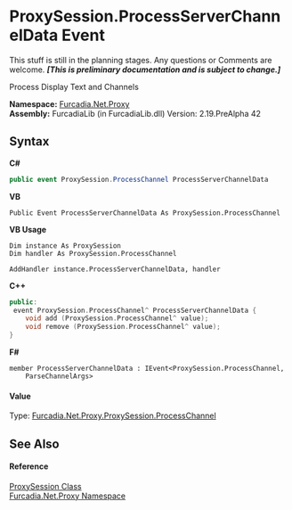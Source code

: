 # ProxySession.ProcessServerChannelData Event
This stuff is still in the planning stages. Any questions or Comments are welcome. _**\[This is preliminary documentation and is subject to change.\]**_

Process Display Text and Channels

**Namespace:**&nbsp;<a href="N_Furcadia_Net_Proxy">Furcadia.Net.Proxy</a><br />**Assembly:**&nbsp;FurcadiaLib (in FurcadiaLib.dll) Version: 2.19.PreAlpha 42

## Syntax

**C#**<br />
``` C#
public event ProxySession.ProcessChannel ProcessServerChannelData
```

**VB**<br />
``` VB
Public Event ProcessServerChannelData As ProxySession.ProcessChannel
```

**VB Usage**<br />
``` VB Usage
Dim instance As ProxySession
Dim handler As ProxySession.ProcessChannel

AddHandler instance.ProcessServerChannelData, handler

```

**C++**<br />
``` C++
public:
 event ProxySession.ProcessChannel^ ProcessServerChannelData {
	void add (ProxySession.ProcessChannel^ value);
	void remove (ProxySession.ProcessChannel^ value);
}
```

**F#**<br />
``` F#
member ProcessServerChannelData : IEvent<ProxySession.ProcessChannel,
    ParseChannelArgs>

```


#### Value
Type: <a href="T_Furcadia_Net_Proxy_ProxySession_ProcessChannel">Furcadia.Net.Proxy.ProxySession.ProcessChannel</a>

## See Also


#### Reference
<a href="T_Furcadia_Net_Proxy_ProxySession">ProxySession Class</a><br /><a href="N_Furcadia_Net_Proxy">Furcadia.Net.Proxy Namespace</a><br />